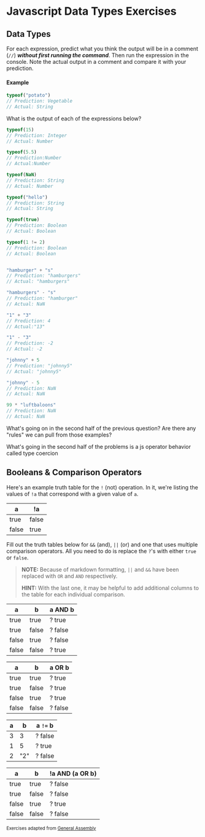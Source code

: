 # Javascript Data Types Exercises

## Data Types

For each expression, predict what you think the output will be in a comment (`//`) ***without first running the command***. Then run the expression in the console. Note the actual output in a comment and compare it with your prediction.

#### Example

```js
typeof("potato")
// Prediction: Vegetable
// Actual: String
```

What is the output of each of the expressions below?

```js
typeof(15)
// Prediction: Integer
// Actual: Number

typeof(5.5)
// Prediction:Number
// Actual:Number

typeof(NaN)
// Prediction: String
// Actual: Number

typeof("hello")
// Prediction: String
// Actual: String

typeof(true)
// Prediction: Boolean
// Actual: Boolean

typeof(1 != 2)
// Prediction: Boolean
// Actual: Boolean


"hamburger" + "s"
// Prediction: "hamburgers"
// Actual: "hamburgers"

"hamburgers" - "s"
// Prediction: "hamburger"
// Actual: NaN

"1" + "3"
// Prediction: 4
// Actual:"13"

"1" - "3"
// Prediction: -2
// Actual: -2

"johnny" + 5
// Prediction: "johnny5"
// Actual: "johnny5"

"johnny" - 5
// Prediction: NaN
// Actual: NaN

99 * "luftbaloons"
// Prediction: NaN
// Actual: NaN
```

What's going on in the second half of the previous question? Are there any "rules" we can pull from those examples?

What's going in the second half of the problems is a js operator behavior called type coercion

## Booleans & Comparison Operators

Here's an example truth table for the `!` (not) operation. In it, we're listing the values of `!a` that correspond with a given value of `a`.

|a|!a|
|---|---|
|true|false|
|false|true|

Fill out the truth tables below for `&&` (and), `||` (or) and one that uses multiple comparison operators. All you need to do is replace the `?`'s with either `true` or `false`.

> **NOTE:** Because of markdown formatting, `||` and `&&` have been replaced with `OR` and `AND` respectively.
>
> **HINT:** With the last one, it may be helpful to add additional columns to the table for each individual comparison.

| a | b | a AND b |
| --- | --- | --- |
| true | true | ? true |
| true | false | ? false |
| false | true | ? false |
| false | false | ? true |

|a|b|a OR b|
|---|---|---|
|true|true|? true |
|true|false|? true |
|false|true|? true |
|false|false|? false |

|a|b|a `!=` b|
|---|---|---|
|3|3|? false |
|1|5|? true |
|2|"2"|? false |

|a|b|!a AND (a OR b)|
|---|---|---|
|true|true|? false|
|true|false|? false|
|false|true|? true|
|false|false|? false|

<sup>Exercises adapted from [General Assembly](https://github.com/ga-wdi-exercises/js-data-types/blob/master/exercise.md)</sup>

